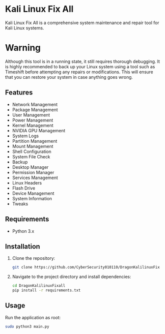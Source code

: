 # Kali Linux Fix All

Kali Linux Fix All is a comprehensive system maintenance and repair tool for Kali Linux systems.

# Warning

Although this tool is in a running state, it still requires thorough debugging. It is highly recommended to back up your Linux system using a tool such as Timeshift before attempting any repairs or modifications. This will ensure that you can restore your system in case anything goes wrong.

## Features

- Network Management
- Package Management
- User Management
- Power Management
- Kernel Management
- NVIDIA GPU Management
- System Logs
- Partition Management
- Mount Management
- Shell Configuration
- System File Check
- Backup
- Desktop Manager
- Permission Manager
- Services Management
- Linux Headers
- Flash Drive
- Device Management
- System Information
- Tweaks

## Requirements

- Python 3.x

## Installation

1. Clone the repository:
    ```sh
    git clone https://github.com/CyberSecurity010110/DragonKalilinuxFixall.git
    ```
2. Navigate to the project directory and install dependencies:
    ```sh
    cd DragonKalilinuxFixall
    pip install -r requirements.txt
    ```

## Usage

Run the application as root:
```sh
sudo python3 main.py
